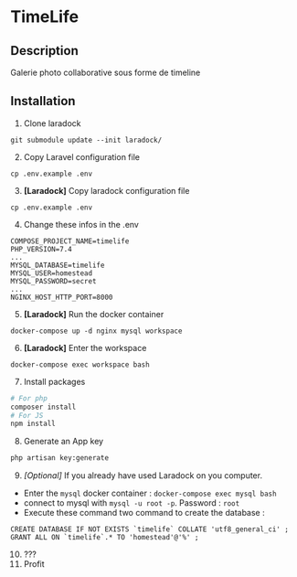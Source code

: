# TimeLife

## Description

Galerie photo collaborative sous forme de timeline

## Installation

1. Clone laradock
```
git submodule update --init laradock/
```

2. Copy Laravel configuration file
```
cp .env.example .env
```

3. **[Laradock]** Copy laradock configuration file
```
cp .env.example .env
```

4. Change these infos in the .env
```
COMPOSE_PROJECT_NAME=timelife
PHP_VERSION=7.4
...
MYSQL_DATABASE=timelife
MYSQL_USER=homestead
MYSQL_PASSWORD=secret
...
NGINX_HOST_HTTP_PORT=8000
```

5. **[Laradock]** Run the docker container
```
docker-compose up -d nginx mysql workspace
```

6. **[Laradock]** Enter the workspace
```
docker-compose exec workspace bash
```

7. Install packages
```bash
# For php
composer install
# For JS
npm install
```

8. Generate an App key
```bash
php artisan key:generate
```

9. *[Optional]* If you already have  used Laradock on you computer. 
  - Enter the `mysql` docker container : `docker-compose exec mysql bash`
  - connect to mysql with `mysql -u root -p`. Password : `root`
  - Execute these command two command to create the database :
```mysql
CREATE DATABASE IF NOT EXISTS `timelife` COLLATE 'utf8_general_ci' ;
GRANT ALL ON `timelife`.* TO 'homestead'@'%' ;
```

10. ???
11. Profit
